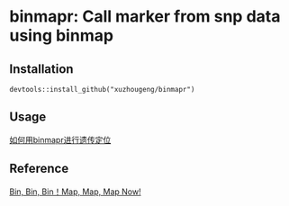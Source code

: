 # binmapr: Call marker from snp data using binmap

## Installation

```
devtools::install_github("xuzhougeng/binmapr")
```

## Usage

[如何用binmapr进行遗传定位](http://xuzhougeng.top/archives/Build-binmap-with-binmapr)

## Reference

[Bin, Bin, Bin！Map, Map, Map Now!](https://mp.weixin.qq.com/s/x6zRylSiPn0LmNtmEGbdAA)

